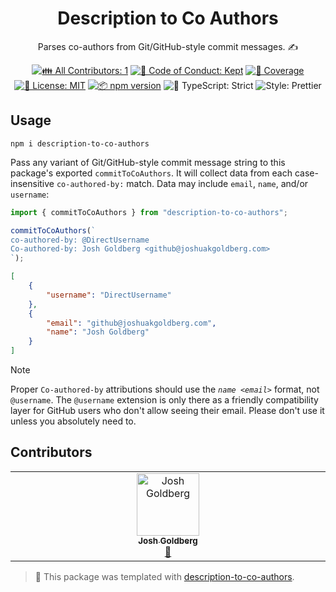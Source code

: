 <h1 align="center">Description to Co Authors</h1>

<p align="center">Parses co-authors from Git/GitHub-style commit messages. ✍️</p>

<p align="center">
	<!-- prettier-ignore-start -->
	<!-- ALL-CONTRIBUTORS-BADGE:START - Do not remove or modify this section -->
	<a href="#contributors" target="_blank"><img alt="👪 All Contributors: 1" src="https://img.shields.io/badge/%F0%9F%91%AA_all_contributors-1-21bb42.svg" /></a>
<!-- ALL-CONTRIBUTORS-BADGE:END -->
	<!-- prettier-ignore-end -->
	<a href="https://github.com/JoshuaKGoldberg/description-to-co-authors/blob/main/.github/CODE_OF_CONDUCT.md" target="_blank"><img alt="🤝 Code of Conduct: Kept" src="https://img.shields.io/badge/%F0%9F%A4%9D_code_of_conduct-kept-21bb42" /></a>
	<a href="https://codecov.io/gh/JoshuaKGoldberg/description-to-co-authors" target="_blank"><img alt="🧪 Coverage" src="https://img.shields.io/codecov/c/github/JoshuaKGoldberg/description-to-co-authors?label=%F0%9F%A7%AA%20coverage" /></a>
	<a href="https://github.com/JoshuaKGoldberg/description-to-co-authors/blob/main/LICENSE.md" target="_blank"><img alt="📝 License: MIT" src="https://img.shields.io/badge/%F0%9F%93%9D_license-MIT-21bb42.svg"></a>
	<a href="http://npmjs.com/package/description-to-co-authors"><img alt="📦 npm version" src="https://img.shields.io/npm/v/description-to-co-authors?color=21bb42&label=%F0%9F%93%A6%20npm" /></a>
	<img alt="💪 TypeScript: Strict" src="https://img.shields.io/badge/%F0%9F%92%AA_typescript-strict-21bb42.svg" />
	<img alt="Style: Prettier" src="https://img.shields.io/badge/style-prettier-21bb42.svg" />
</p>

## Usage

```shell
npm i description-to-co-authors
```

Pass any variant of Git/GitHub-style commit message string to this package's exported `commitToCoAuthors`.
It will collect data from each case-insensitive `co-authored-by:` match.
Data may include `email`, `name`, and/or `username`:

```ts
import { commitToCoAuthors } from "description-to-co-authors";

commitToCoAuthors(`
co-authored-by: @DirectUsername
Co-authored-by: Josh Goldberg <github@joshuakgoldberg.com>
`);
```

```json
[
	{
		"username": "DirectUsername"
	},
	{
		"email": "github@joshuakgoldberg.com",
		"name": "Josh Goldberg"
	}
]
```

> [!NOTE]
> Proper `Co-authored-by` attributions should use the _`name <email>`_ format, not `@username`.
> The `@username` extension is only there as a friendly compatibility layer for GitHub users who don't allow seeing their email.
> Please don't use it unless you absolutely need to.

## Contributors

<!-- spellchecker: disable -->
<!-- ALL-CONTRIBUTORS-LIST:START - Do not remove or modify this section -->
<!-- prettier-ignore-start -->
<!-- markdownlint-disable -->
<table>
  <tbody>
    <tr>
      <td align="center" valign="top" width="14.28%"><a href="http://www.joshuakgoldberg.com"><img src="https://avatars.githubusercontent.com/u/3335181?v=4?s=100" width="100px;" alt="Josh Goldberg"/><br /><sub><b>Josh Goldberg</b></sub></a><br /><a href="#maintenance-JoshuaKGoldberg" title="Maintenance">🚧</a></td>
    </tr>
  </tbody>
</table>

<!-- markdownlint-restore -->
<!-- prettier-ignore-end -->

<!-- ALL-CONTRIBUTORS-LIST:END -->
<!-- spellchecker: enable -->

<!-- You can remove this notice if you don't want it 🙂 no worries! -->

> 💙 This package was templated with [description-to-co-authors](https://github.com/JoshuaKGoldberg/description-to-co-authors).
